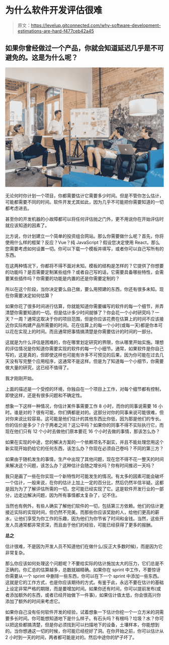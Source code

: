 # 为什么软件开发评估很难

> 原文：<https://levelup.gitconnected.com/why-software-development-estimations-are-hard-f477ceb42a45>

## 如果你曾经做过一个产品，你就会知道延迟几乎是不可避免的。这是为什么呢？

![](img/fb22248b8a3cf9f85030843f07334975.png)

无论何时你计划一个项目，你都需要估计它需要多少时间。但是不管你怎么估计，可能都需要不同的时间。软件开发尤其如此，因为几乎不可能把你需要知道的一切都考虑进去。

甚至你的开发机器的小故障都可以将任何评估抛之门外，更不用说你在开始评估时就应该知道的因素了。

比方说，你计划建立一个简单的投资组合网站。那么你需要做什么呢？首先，你将使用什么样的框架？反应？Vue？纯 JavaScript？假设您决定使用 React，那么您需要考虑如何设置一切。你可以下载一个模板并填写，或者你可以自己写所有的东西。

在这两种情况下，你都将不得不面对未知。模板的结构是怎样的？它提供了你想要的功能吗？是否需要定制某些组件？或者自己写的话，它需要具备哪些特性，会需要某些插件吗？你需要的功能是内置的还是你需要定制的？

所以在这个阶段，当你决定要么自己做，要么用预建的东西，你还有很多未知。现在你需要决定如何估算？

如果你花了很多时间进行估算，你就能知道你需要编写的软件的每一个细节，并弄清楚你需要知道的一切。但是估计多少时间就够了？你会花一个小时研究吗？一天？一周？通常这取决于你的项目范围，但是你应该花费在估算上的时间不应该接近你实际构建产品所需要的时间。花在估算上的每一个小时(或每一天)都是你本可以花在实现上的时间。而且通常把事情搞清楚是你需要估计的时间的一部分。

这就是为什么评估是困难的，你在哪里划定研究的界限，你从哪里开始实施。理想的评估情况是你知道你需要实现的软件的每一个小细节。通常，如果软件是你自己写的，这是真的，但即使这样也可能有许多不可预见的后果，因为你可能在过去几天没有写完整个应用程序，这通常不是这样。但是为了知道每一个小细节，你需要做大量的研究，这已经不值得了。

我才刚刚开始。

上面的描述是一个受控的环境，你独自在一个项目上工作，对每个细节都有控制，即使这样，还是有很多问题和不确定性。

想象一下这样一种情况，你估计某件事需要工作 8 小时，而你的同事说需要 16 小时。谁是对的？很有可能，你们俩都是对的。这部分对你的同事来说可能很难，但对你来说比较容易。这可能是他们估计的其他东西比你低，因为那是他们的专长。你的估价是多少？介于两者之间？这公平吗？如果你的同事不得不实际执行它，而现在他们只有 12 个小时去做他们原本要花 16 个小时去做的事情，那该怎么办？

如果在实现的中途，您的解决方案的一个依赖项名不副实，并且不能处理您用这个新实现开始扔给它的任何东西，该怎么办？你现在必须自己卷吗？不同的第三方？

如果由于随机发生的事情，生产中出现了其他问题，现在您不得不花一整天的时间来解决这个问题，该怎么办？这种估计会随之增长吗？你有时间推迟一天吗？

我只是画了一些在你实现一个新特性时可能发生的情况。有太多的因素可能会破坏一个估计，一般来说，在你的估计上加上一定的百分比，然后仍然半信半疑。这都是因为为了了解评估所需的一切，您可能已经实现了它。这是软件开发行业的一部分，边走边解决问题，因为所有事情都太复杂了，记不住。

当然也有例外，有些人确实了解他们软件的一切，包括第三方依赖。他们的估计更接近实际的实现时间，但仍然不完美。而那些你应该奖励的人，给他们更高的薪水，让他们享受为你工作的乐趣，因为他们为你节省了时间和金钱。当然，这些开发人员通常都非常资深，而且由于他们的经验，可能已经获得了更多的报酬。

**总之**

估计很难，不是因为开发人员不知道他们在做什么(反正大多数时候)，而是因为它非常复杂。

那么你应该如何处理这个问题呢？不要给实际的估计施加太大的压力，它们总是不正确的。你汇总的估算越多，总数就越精确。如果你在 sprint 中工作，不要惊讶你需要从一个 sprint 中删除一些东西，你可以在下一个 sprint 中添加一些东西。这就是它的工作方式，也是你应该期待的方式。有鉴于此，永远不要在估计的基础上设定非常严格的期限，而是要增加时间。如果你还有时间，你可以提前发布(或者添加额外的东西，或者已经开始做下一件事)，如果估计值太低，你会很高兴你添加了额外的时间来考虑它。

如果你自己没有任何软件开发的经验，试着想象一下估计你挖一个一立方米的洞需要多长时间。你可能想知道地下是什么样子。有石头吗？有根吗？垃圾？水？你可以把这些都搞清楚，但是你必须找到可以扫描地下的设备，土壤样本，你能想到的。当你想通这一切的时候，你可能已经挖好了洞。在你开始之前，你可以估计从 2 小时到一天的时间，两者都可能是对的。然后中途你的铲子坏了。